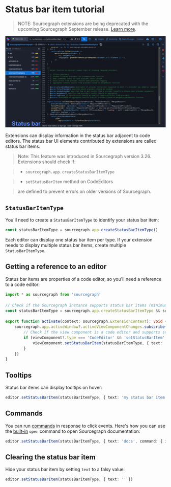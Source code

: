 # Status bar item tutorial

> NOTE: Sourcegraph extensions are being deprecated with the upcoming Sourcegraph September release. [Learn more](../../deprecation.md).

![Status bar](img/status-bar.png)

Extensions can display information in the status bar adjacent to code editors. The status bar UI elements contributed by extensions are called status bar items.

> Note: This feature was introduced in Sourcegraph version 3.26.
> Extensions should check if:

>   - `sourcegraph.app.createStatusBarItemType`

>   - `setStatusBarItem` method on CodeEditors

> are defined to prevent errors on older versions of Sourcegraph.


## `StatusBarItemType`

You'll need to create a `StatusBarItemType` to identify your status bar item:

```ts
const statusBarItemType = sourcegraph.app.createStatusBarItemType()
```

Each editor can display one status bar item per type. If your extension needs to display multiple status bar items, create multiple `StatusBarItemType`.

## Getting a reference to an editor

Status bar items are properties of a code editor, so you'll need a reference to a code editor:

```ts
import * as sourcegraph from 'sourcegraph'

// Check if the Sourcegraph instance supports status bar items (minimum Sourcegraph version 3.26)
const statusBarItemType = sourcegraph.app.createStatusBarItemType && sourcegraph.app.createStatusBarItemType()

export function activate(context: sourcegraph.ExtensionContext): void {
    sourcegraph.app.activeWindow?.activeViewComponentChanges.subscribe(viewComponent => {
        // Check if the view component is a code editor and supports status bar items.
        if (viewComponent?.type === 'CodeEditor' && 'setStatusBarItem' in viewComponent) {
            viewComponent.setStatusBarItem(statusBarItemType, { text: 'my status bar item' })
        }
    })
}
```

## Tooltips

Status bar items can display tooltips on hover:

```ts
editor.setStatusBarItem(statusBarItemType, { text: 'my status bar item', tooltip: 'my tooltip' })
```

## Commands

You can run [commands](https://unpkg.com/sourcegraph@25.2.0/dist/docs/modules/_sourcegraph_.commands.html) in response to click events. Here's how you can use the [built-in](http://docs.sourcegraph.com/extensions/authoring/builtin_commands#builtin-sourcegraph-extension-commands) `open` command to open Sourcegraph documentation:

```ts
editor.setStatusBarItem(statusBarItemType, { text: 'docs', command: { id: 'open', args: ['https://docs.sourcegraph.com'] } })
```

## Clearing the status bar item

Hide your status bar item by setting `text` to a falsy value:

```ts
editor.setStatusBarItem(statusBarItemType, { text: '' })
```
